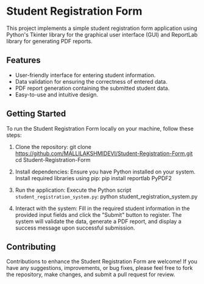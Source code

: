 # Student Registration Form

This project implements a simple student registration form application using Python's Tkinter library for the graphical user interface (GUI) and ReportLab library for generating PDF reports.

## Features

- User-friendly interface for entering student information.
- Data validation for ensuring the correctness of entered data.
- PDF report generation containing the submitted student data.
- Easy-to-use and intuitive design.

## Getting Started

To run the Student Registration Form locally on your machine, follow these steps:

1. Clone the repository:
git clone https://github.com/MALLILAKSHMIDEVI/Student-Registration-Form.git
cd Student-Registration-Form

2. Install dependencies:
Ensure you have Python installed on your system. Install required libraries using pip:
pip install reportlab PyPDF2
3. Run the application:
Execute the Python script `student_registration_system.py`:
python student_registration_system.py
4. Interact with the system:
Fill in the required student information in the provided input fields and click the "Submit" button to register. The system will validate the data, generate a PDF report, and display a success message upon successful submission.

## Contributing

Contributions to enhance the Student Registration Form are welcome! If you have any suggestions, improvements, or bug fixes, please feel free to fork the repository, make changes, and submit a pull request for review.
